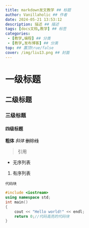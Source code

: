 ```yaml
---
title: markdown发文教学 ## 标题
author: Vanillaholic ## 作者
date: 2024-05-21 13:53:12
description: 描述 ## 描述
tags: [docs文档,教学] ## 标签
categories:
 - [教学,编程] ## 分类
 - [教学,发布博客] ## 分类
top: ## 置顶true/false
cover: /img/liu13.png ## 封面
---
```

# 一级标题
## 二级标题
### 三级标题
#### 四级标题

**粗体**
*斜体*
~~删除线~~
>引用
- 无序列表
1. 有序列表


```
代码块
```

```c++
#include <iostream>
using namespace std;    
int main()
{
    cout << "Hello world!" << endl;
    return 0;//代码高亮的代码块
}
```

